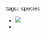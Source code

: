 tags:: species

- ![](https://jade-gentle-pony-196.mypinata.cloud/ipfs/bafkreie3imr52cxdivgfx3a5codaifq3jybhhi52itlingyphljxagwxtm)
-